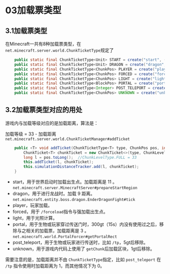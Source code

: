 # 03加载票类型

## 3.1加载票类型

在Minecraft一共有8种加载票类型，在 `net.minecraft.server.world.ChunkTicketType`规定了

```java
    public static final ChunkTicketType<Unit> START = create("start", (a, b) -> 0);
    public static final ChunkTicketType<Unit> DRAGON = create("dragon", (a, b) -> 0);
    public static final ChunkTicketType<ChunkPos> PLAYER = create("player", Comparator.comparingLong(ChunkPos::toLong));
    public static final ChunkTicketType<ChunkPos> FORCED = create("forced", Comparator.comparingLong(ChunkPos::toLong));
    public static final ChunkTicketType<ChunkPos> LIGHT = create("light", Comparator.comparingLong(ChunkPos::toLong));
    public static final ChunkTicketType<BlockPos> PORTAL = create("portal", Vec3i::compareTo, 300);
    public static final ChunkTicketType<Integer> POST_TELEPORT = create("post_teleport", Integer::compareTo, 5);
    public static final ChunkTicketType<ChunkPos> UNKNOWN = create("unknown", Comparator.comparingLong(ChunkPos::toLong), 1);
```

## 3.2加载票类型对应的用处

游戏内与加载等级对应的是加载距离，算法是：

加载等级 = 33 - 加载距离 `net.minecraft.server.world.ChunkTicketManager#addTicket`

```java
    public <T> void addTicket(ChunkTicketType<T> type, ChunkPos pos, int radius, T argument) {
        ChunkTicket<T> chunkTicket = new ChunkTicket<>(type, ChunkLevels.getLevelFromType(ChunkLevelType.FULL) - radius, argument); 
        long l = pos.toLong();  //ChunkLevelType.FULL = 33
        this.addTicket(l, chunkTicket);
        this.simulationDistanceTracker.add(l, chunkTicket);
    }
```

* start，用于世界启动时加载出生点。加载距离是 11 。`net.minecraft.server.MinecraftServer#prepareStartRegion`
* dragon，用于进行龙战时。加载 9 距离。 `net.minecraft.entity.boss.dragon.EnderDragonFight#tick`
* player，玩家加载。
* forced，用于 `/forceload`指令与强加载出生点。
* light，用于光照计算。
* portal，用于生物或玩家穿过传送门时，300gt（15s）内没有使用过之后，移除与之相关的加载票，加载距离是 3 。`net.minecraft.world.PortalForcer#getPortalRect`
* post_teleport，用于生物或玩家进行传送时，比如 `/tp`，5gt后移除。
* unknown，用于游戏内代码上使用了 `getChunk`后加载区块，1gt后移除。

需要注意的是，加载距离并不由 `ChunkTicketType`指定，比如 `post_teleport` 在 `/tp` 指令使用时加载距离为 1，而其他情况下为 0。
